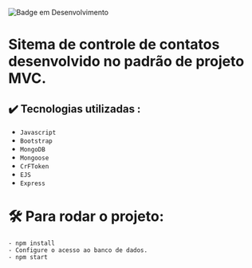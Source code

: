![Badge em Desenvolvimento](http://img.shields.io/static/v1?label=STATUS&message=EM%20DESENVOLVIMENTO&color=GREEN&style=for-the-badge)

# Sitema de controle de contatos desenvolvido no padrão de projeto MVC.

## ✔️ Tecnologias utilizadas :

- ``Javascript`` 
- ``Bootstrap`` 
- ``MongoDB``
- ``Mongoose``
- ``CrFToken``
- ``EJS`` 
- ``Express`` 
##


# 🛠️ Para rodar o projeto:
    
    - npm install
    - Configure o acesso ao banco de dados.
    - npm start





